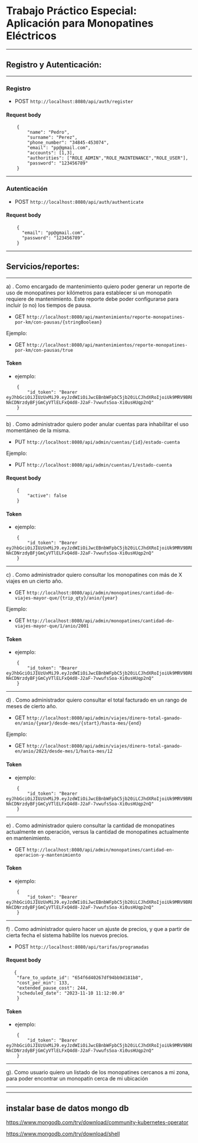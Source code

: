 # Trabajo Práctico Especial: Aplicación para Monopatines Eléctricos

--------------------------------------------------------------------------------------------------------------------

## Registro y Autenticación:

--------------------------------------------------------------------------------------------------------------------
### Registro

* POST   ```http://localhost:8080/api/auth/register```

#### Request body

```
    {
        "name": "Pedro",
        "surname": "Perez",
        "phone_number": "34845-453074",
        "email": "pp@gmail.com",
        "accounts": [1,3],
        "authorities": ["ROLE_ADMIN","ROLE_MAINTENANCE","ROLE_USER"],
        "password": "123456789"
    }
```

--------------------------------------------------------------------------------------------------------------------
### Autenticación

* POST   ```http://localhost:8080/api/auth/authenticate```

#### Request body

```
    {
      "email": "pp@gmail.com",
      "password": "123456789"
    }
```

--------------------------------------------------------------------------------------------------------------------

## Servicios/reportes:

--------------------------------------------------------------------------------------------------------------------
a) . Como encargado de mantenimiento quiero poder generar un reporte de uso de monopatines por kilómetros para establecer si un monopatín requiere de mantenimiento. Este reporte debe poder configurarse para incluir (o no) los tiempos de pausa.

* GET   ```http://localhost:8080/api/mantenimiento/reporte-monopatines-por-km/con-pausas/{stringBoolean}```

Ejemplo:

* GET   ```http://localhost:8080/api/mantenimientos/reporte-monopatines-por-km/con-pausas/true```

#### Token

* ejemplo:
```
    {
        "id_token": "Bearer eyJhbGciOiJIUzUxMiJ9.eyJzdWIiOiJwcEBnbWFpbC5jb20iLCJhdXRoIjoiUk9MRV9BRE1JTixST0xFX01BSU5URU5BTkNFLFJPTEVfVVNFUiIsImV4cCI6MTcwMDA5Njc3N30.HNM_cujayJgqfbqLJdGRPIIqCRI8VF-NkCDNrzdyBFjGmCyVTlELFxQ4d8-J2aF-7vwufsSoa-Xi0usHUqp2nQ"
    }
```

-------------------------------------------------------------------------------------------------------------------- 
b) . Como administrador quiero poder anular cuentas para inhabilitar el uso momentáneo de la misma.

* PUT   ```http://localhost:8080/api/admin/cuentas/{id}/estado-cuenta```

Ejemplo:

* PUT   ```http://localhost:8080/api/admin/cuentas/1/estado-cuenta```

#### Request body

```
    {
        "active": false
    }
```

#### Token

* ejemplo:
```
    {
        "id_token": "Bearer eyJhbGciOiJIUzUxMiJ9.eyJzdWIiOiJwcEBnbWFpbC5jb20iLCJhdXRoIjoiUk9MRV9BRE1JTixST0xFX01BSU5URU5BTkNFLFJPTEVfVVNFUiIsImV4cCI6MTcwMDA5Njc3N30.HNM_cujayJgqfbqLJdGRPIIqCRI8VF-NkCDNrzdyBFjGmCyVTlELFxQ4d8-J2aF-7vwufsSoa-Xi0usHUqp2nQ"
    }
```

--------------------------------------------------------------------------------------------------------------------
c) . Como administrador quiero consultar los monopatines con más de X viajes en un cierto año.

* GET   ```http://localhost:8080/api/admin/monopatines/cantidad-de-viajes-mayor-que/{trip_qty}/anio/{year}```

Ejemplo:

* GET   ```http://localhost:8080/api/admin/monopatines/cantidad-de-viajes-mayor-que/1/anio/2001```

#### Token

* ejemplo:
```
    {
        "id_token": "Bearer eyJhbGciOiJIUzUxMiJ9.eyJzdWIiOiJwcEBnbWFpbC5jb20iLCJhdXRoIjoiUk9MRV9BRE1JTixST0xFX01BSU5URU5BTkNFLFJPTEVfVVNFUiIsImV4cCI6MTcwMDA5Njc3N30.HNM_cujayJgqfbqLJdGRPIIqCRI8VF-NkCDNrzdyBFjGmCyVTlELFxQ4d8-J2aF-7vwufsSoa-Xi0usHUqp2nQ"
    }
```

--------------------------------------------------------------------------------------------------------------------
d) . Como administrador quiero consultar el total facturado en un rango de meses de cierto año.


* GET   ```http://localhost:8080/api/admin/viajes/dinero-total-ganado-en/anio/{year}/desde-mes/{start}/hasta-mes/{end}```

Ejemplo:

* GET   ```http://localhost:8080/api/admin/viajes/dinero-total-ganado-en/anio/2023/desde-mes/1/hasta-mes/12```

#### Token

* ejemplo:
```
    {
        "id_token": "Bearer eyJhbGciOiJIUzUxMiJ9.eyJzdWIiOiJwcEBnbWFpbC5jb20iLCJhdXRoIjoiUk9MRV9BRE1JTixST0xFX01BSU5URU5BTkNFLFJPTEVfVVNFUiIsImV4cCI6MTcwMDA5Njc3N30.HNM_cujayJgqfbqLJdGRPIIqCRI8VF-NkCDNrzdyBFjGmCyVTlELFxQ4d8-J2aF-7vwufsSoa-Xi0usHUqp2nQ"
    }
```

--------------------------------------------------------------------------------------------------------------------
e) . Como administrador quiero consultar la cantidad de monopatines actualmente en operación, versus la cantidad de monopatines actualmente en mantenimiento.


* GET   ```http://localhost:8080/api/admin/monopatines/cantidad-en-operacion-y-mantenimiento```

#### Token

* ejemplo:
```
    {
        "id_token": "Bearer eyJhbGciOiJIUzUxMiJ9.eyJzdWIiOiJwcEBnbWFpbC5jb20iLCJhdXRoIjoiUk9MRV9BRE1JTixST0xFX01BSU5URU5BTkNFLFJPTEVfVVNFUiIsImV4cCI6MTcwMDA5Njc3N30.HNM_cujayJgqfbqLJdGRPIIqCRI8VF-NkCDNrzdyBFjGmCyVTlELFxQ4d8-J2aF-7vwufsSoa-Xi0usHUqp2nQ"
    }
```

--------------------------------------------------------------------------------------------------------------------
f) . Como administrador quiero hacer un ajuste de precios, y que a partir de cierta fecha el sistema habilite los nuevos precios.

* POST   ```http://localhost:8080/api/tarifas/programadas```

#### Request body

```
   {
    "fare_to_update_id": "654f6d40267df94bb9d181b8",
    "cost_per_min": 133,
    "extended_pause_cost": 244,
    "scheduled_date": "2023-11-10 11:12:00.0"
    }
```

#### Token

* ejemplo:
```
    {
        "id_token": "Bearer eyJhbGciOiJIUzUxMiJ9.eyJzdWIiOiJwcEBnbWFpbC5jb20iLCJhdXRoIjoiUk9MRV9BRE1JTixST0xFX01BSU5URU5BTkNFLFJPTEVfVVNFUiIsImV4cCI6MTcwMDA5Njc3N30.HNM_cujayJgqfbqLJdGRPIIqCRI8VF-NkCDNrzdyBFjGmCyVTlELFxQ4d8-J2aF-7vwufsSoa-Xi0usHUqp2nQ"
    }
```

--------------------------------------------------------------------------------------------------------------------
g). Como usuario quiero un listado de los monopatines cercanos a mi zona, para poder encontrar un monopatín cerca de mi ubicación



--------------------------------------------------------------------------------------------------------------------



--------------------------------------------------------------------------------------------------------------------


## instalar base de datos mongo db

https://www.mongodb.com/try/download/community-kubernetes-operator

https://www.mongodb.com/try/download/shell